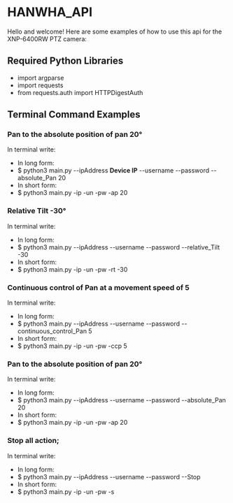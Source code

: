 # **HANWHA_API**

Hello and welcome! Here are some examples of how to use this api for the XNP-6400RW PTZ camera:

## **Required Python Libraries**
- import argparse
- import requests
- from requests.auth import HTTPDigestAuth

## **Terminal Command Examples**

### Pan to the absolute position of pan 20&deg;

In terminal write:

- In long form:
- $ python3 main.py --ipAddress **Device IP** --username <username> --password <password> --absolute_Pan 20
- In short form:
- $ python3 main.py -ip <Device IP> -un <username> -pw <password> -ap 20

### Relative Tilt -30&deg; 

In terminal write:

- In long form:
- $ python3 main.py --ipAddress <Device IP> --username <username> --password <password> --relative_Tilt -30
- In short form:
- $ python3 main.py -ip <Device IP> -un <username> -pw <password> -rt -30

### Continuous control of Pan at a movement speed of 5

In terminal write:

- In long form:
- $ python3 main.py --ipAddress <Device IP> --username <username> --password <password> --continuous_control_Pan 5
- In short form:
- $ python3 main.py -ip <Device IP> -un <username> -pw <password> -ccp 5

### Pan to the absolute position of pan 20&deg;

In terminal write:

- In long form:
- $ python3 main.py --ipAddress <Device IP> --username <username> --password <password> --absolute_Pan 20
- In short form:
- $ python3 main.py -ip <Device IP> -un <username> -pw <password> -ap 20

### Stop all action;

In terminal write:

- In long form:
- $ python3 main.py --ipAddress <Device IP> --username <username> --password <password> --Stop
- In short form:
- $ python3 main.py -ip <Device IP> -un <username> -pw <password> -s

